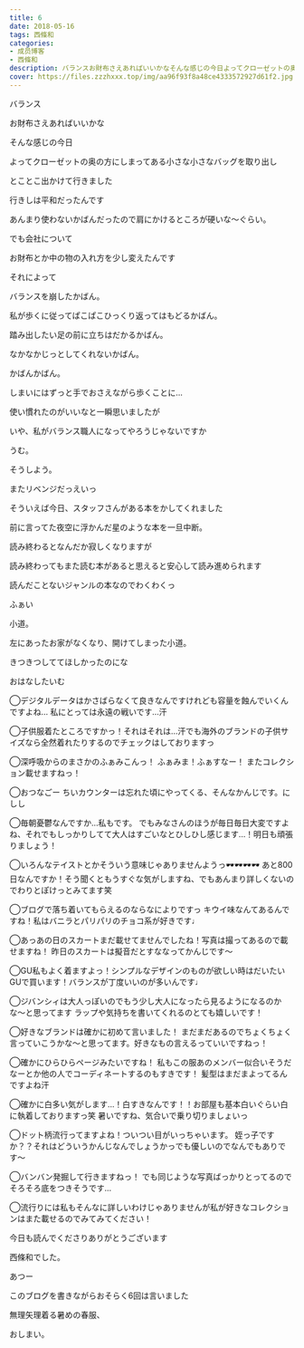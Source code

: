 ```yaml
---
title: 6
date: 2018-05-16
tags: 西條和
categories: 
- 成员博客
- 西條和
description: バランスお財布さえあればいいかなそんな感じの今日よってクローゼットの奥の方にしまってある小さな小さなバ...
cover: https://files.zzzhxxx.top/img/aa96f93f8a48ce4333572927d61f2.jpg 
---
```













バランス











お財布さえあればいいかな











そんな感じの今日











よってクローゼットの奥の方にしまってある小さな小さなバッグを取り出し










とことこ出かけて行きました













行きしは平和だったんです












あんまり使わないかばんだったので肩にかけるところが硬いな〜ぐらい。











でも会社について










お財布とか中の物の入れ方を少し変えたんです











それによって













バランスを崩したかばん。









私が歩くに従ってぱこぱこひっくり返ってはもどるかばん。












踏み出したい足の前に立ちはだかるかばん。









なかなかじっとしてくれないかばん。












かばんかばん。












しまいにはずっと手でおさえながら歩くことに…











使い慣れたのがいいなと一瞬思いましたが











いや、私がバランス職人になってやろうじゃないですか








うむ。







そうしよう。











またリベンジだっえいっ















そういえば今日、スタッフさんがある本をかしてくれました










前に言ってた夜空に浮かんだ星のような本を一旦中断。









読み終わるとなんだか寂しくなりますが







読み終わってもまた読む本があると思えると安心して読み進められます









読んだことないジャンルの本なのでわくわくっ



















ふぁい






小道。








左にあったお家がなくなり、開けてしまった小道。











きつきつしててほしかったのにな











おはなしたいむ





◯デジタルデータはかさばらなくて良きなんですけれども容量を蝕んでいくんですよね…
私にとっては永遠の戦いです…汗





◯子供服着たところですかっ！それはそれは…汗でも海外のブランドの子供サイズなら全然着れたりするのでチェックはしておりますっ




◯深呼吸からのまさかのふぁみこんっ！
ふぁみま！ふぁすなー！
またコレクション載せますねっ！




◯おつなごー
ちいカウンターは忘れた頃にやってくる、そんなかんじです。にしし





◯毎朝憂鬱なんですか…私もです。
でもみなさんのほうが毎日毎日大変ですよね、それでもしっかりしてて大人はすごいなとひしひし感じます…！明日も頑張りましょう！





◯いろんなテイストとかそういう意味じゃありませんようっ🕶🕶🕶🕶
あと800日なんですか！そう聞くともうすぐな気がしますね、でもあんまり詳しくないのでわりとぽけっとみてます笑





◯ブログで落ち着いてもらえるのならなによりですっ
キウイ味なんてあるんですね！私はバニラとパリパリのチョコ系が好きです♩





◯あっあの日のスカートまだ載せてませんでしたね！写真は撮ってあるので載せますね！
昨日のスカートは擬音だとすななってかんじです〜






◯GU私もよく着ますよっ！シンプルなデザインのものが欲しい時はだいたいGUで買います！バランスが丁度いいのが多いんです♩





◯ジバンシィは大人っぽいのでもう少し大人になったら見るようになるのかな〜と思ってます
ラップや気持ちを書いてくれるのとても嬉しいです！





◯好きなブランドは確かに初めて言いました！
まだまだあるのでちょくちょく言っていこうかな〜と思ってます。好きなもの言えるっていいですねっ！




◯確かにひらひらページみたいですね！
私もこの服あのメンバー似合いそうだなーとか他の人でコーディネートするのもすきです！
髪型はまだまよってるんですよね汗




◯確かに白多い気がします…！白すきなんです！！お部屋も基本白いぐらい白に執着しておりますっ笑
暑いですね、気合いで乗り切りましょいっ






◯ドット柄流行ってますよね！ついつい目がいっちゃいます。
姪っ子ですか？？それはどういうかんじなんでしょうかっでも優しいのでなんでもありです〜




◯バンバン発掘して行きますねっ！
でも同じような写真ばっかりとってるのでそろそろ底をつきそうです…





◯流行りには私もそんなに詳しいわけじゃありませんが私が好きなコレクションはまた載せるのでみてみてください！







今日も読んでくださりありがとうございます









西條和でした。











あつー











このブログを書きながらおそらく6回は言いました








無理矢理着る暑めの春服、









おしまい。


